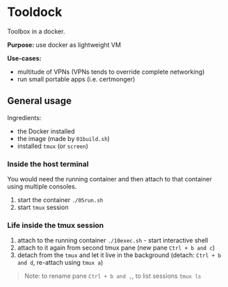 # Tooldock

Toolbox in a docker.

__Purpose:__ use docker as lightweight VM

__Use-cases:__

* multitude of VPNs (VPNs tends to override complete networking)
* run small portable apps (i.e. certmonger)

## General usage

Ingredients:

* the Docker installed
* the image (made by `01build.sh`)
* installed `tmux` (or `screen`)

### Inside the host terminal

You would need the running container and then attach to that container using multiple consoles.

1. start the container `./05run.sh`
2. start `tmux` session

### Life inside the tmux session

1. attach to the running container `./10exec.sh` - start interactive shell
2. attach to it again from second tmux pane (new pane `Ctrl + b and c`)
3. detach from the `tmux` and let it live in the background (detach: `Ctrl + b and d`, re-attach using `tmux a`)

> Note: to rename pane `Ctrl + b and ,`, to list sessions `tmux ls`

